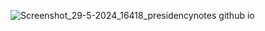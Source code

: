 ![Screenshot_29-5-2024_16418_presidencynotes github io](https://github.com/PresidencyNotes/Homepage_of_Netflix/assets/156948837/e9e8392d-b483-43c7-9142-242372c1a73e)
